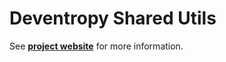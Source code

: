 # Deventropy Shared Utils

See **[project website](http://www.deventropy.org/shared-utils/)** for more information.
